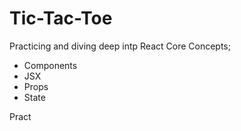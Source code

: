 # Tic-Tac-Toe

Practicing and diving deep intp React Core Concepts; 
- Components
- JSX
- Props
- State

Pract



